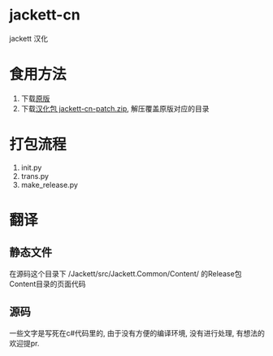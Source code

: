 # jackett-cn

jackett 汉化

# 食用方法

1. 下载[原版](https://github.com/Jackett/Jackett/releases)
2. 下载[汉化包 jackett-cn-patch.zip](https://github.com/Nriver/jackett-translation/releases), 解压覆盖原版对应的目录

# 打包流程

1. init.py
2. trans.py
3. make_release.py

# 翻译

## 静态文件

在源码这个目录下 /Jackett/src/Jackett.Common/Content/ 的Release包Content目录的页面代码

## 源码

一些文字是写死在c#代码里的, 由于没有方便的编译环境, 没有进行处理, 有想法的欢迎提pr.


